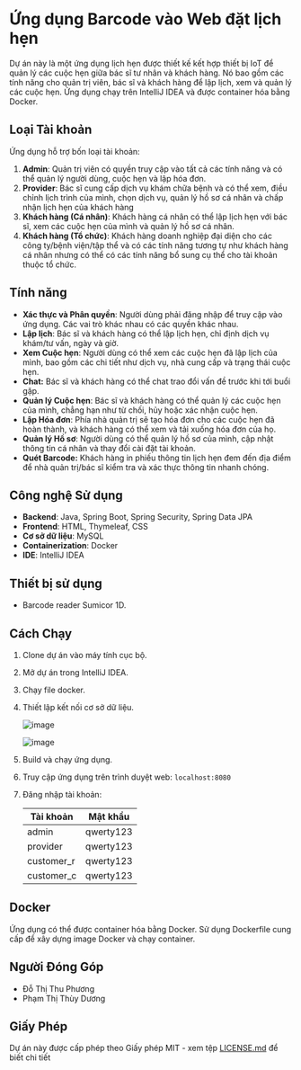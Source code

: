 # Ứng dụng Barcode vào Web đặt lịch hẹn

Dự án này là một ứng dụng lịch hẹn được thiết kế kết hợp thiết bị IoT để quản lý các cuộc hẹn giữa bác sĩ tư nhân và khách hàng. Nó bao gồm các tính năng cho quản trị viên, bác sĩ và khách hàng để lập lịch, xem và quản lý các cuộc hẹn. Ứng dụng chạy trên IntelliJ IDEA và được container hóa bằng Docker.

## Loại Tài khoản

Ứng dụng hỗ trợ bốn loại tài khoản:

1. **Admin**: Quản trị viên có quyền truy cập vào tất cả các tính năng và có thể quản lý người dùng, cuộc hẹn và lập hóa đơn.
2. **Provider**: Bác sĩ cung cấp dịch vụ khám chữa bệnh và có thể xem, điều chỉnh lịch trình của mình, chọn dịch vụ, quản lý hồ sơ cá nhân và chấp nhận lịch hẹn của khách hàng
3. **Khách hàng (Cá nhân)**: Khách hàng cá nhân có thể lập lịch hẹn với bác sĩ, xem các cuộc hẹn của mình và quản lý hồ sơ cá nhân.
4. **Khách hàng (Tổ chức)**: Khách hàng doanh nghiệp đại diện cho các công ty/bệnh viện/tập thể và có các tính năng tương tự như khách hàng cá nhân nhưng có thể có các tính năng bổ sung cụ thể cho tài khoản thuộc tổ chức.

## Tính năng

- **Xác thực và Phân quyền**: Người dùng phải đăng nhập để truy cập vào ứng dụng. Các vai trò khác nhau có các quyền khác nhau.
- **Lập lịch**: Bác sĩ và khách hàng có thể lập lịch hẹn, chỉ định dịch vụ khám/tư vấn, ngày và giờ.
- **Xem Cuộc hẹn**: Người dùng có thể xem các cuộc hẹn đã lập lịch của mình, bao gồm các chi tiết như dịch vụ, nhà cung cấp và trạng thái cuộc hẹn.
- **Chat:** Bác sĩ và khách hàng có thể chat trao đổi vấn đề trước khi tới buổi gặp.
- **Quản lý Cuộc hẹn**: Bác sĩ và khách hàng có thể quản lý các cuộc hẹn của mình, chẳng hạn như từ chối, hủy hoặc xác nhận cuộc hẹn.
- **Lập Hóa đơn**: Phía nhà quản trị sẽ tạo hóa đơn cho các cuộc hẹn đã hoàn thành, và khách hàng có thể xem và tải xuống hóa đơn của họ.
- **Quản lý Hồ sơ**: Người dùng có thể quản lý hồ sơ của mình, cập nhật thông tin cá nhân và thay đổi cài đặt tài khoản.
- **Quét Barcode:** Khách hàng in phiếu thông tin lịch hẹn đem đến địa điểm để nhà quản trị/bác sĩ kiểm tra và xác thực thông tin nhanh chóng.

## Công nghệ Sử dụng

- **Backend**: Java, Spring Boot, Spring Security, Spring Data JPA
- **Frontend**: HTML, Thymeleaf, CSS
- **Cơ sở dữ liệu**: MySQL
- **Containerization**: Docker
- **IDE**: IntelliJ IDEA

## Thiết bị sử dụng

- Barcode reader Sumicor 1D.

## Cách Chạy

1. Clone dự án vào máy tính cục bộ.
2. Mở dự án trong IntelliJ IDEA.
3. Chạy file docker.
4. Thiết lập kết nối cơ sở dữ liệu.
    
    ![image](https://github.com/s2thuphuongs2/AppointmentScheduler/assets/76204441/2ba3b96d-8461-4896-9ecb-28767351c4ba)

    ![image](https://github.com/s2thuphuongs2/AppointmentScheduler/assets/76204441/383c092d-9f77-41c0-8323-f112c08aa1df)

    
5. Build và chạy ứng dụng.
6. Truy cập ứng dụng trên trình duyệt web: `localhost:8080`
7. Đăng nhập tài khoản:
    
    
    | Tài khoản | Mật khẩu |
    | --- | --- |
    | admin | qwerty123 |
    | provider | qwerty123 |
    | customer_r | qwerty123 |
    | customer_c | qwerty123 |

## Docker

Ứng dụng có thể được container hóa bằng Docker. Sử dụng Dockerfile cung cấp để xây dựng image Docker và chạy container.

## Người Đóng Góp

- Đỗ Thị Thu Phương
- Phạm Thị Thùy Dương

## Giấy Phép

Dự án này được cấp phép theo Giấy phép MIT - xem tệp [LICENSE.md](https://github.com/slabiak/AppointmentScheduler/blob/develop/LICENSE.md) để biết chi tiết
